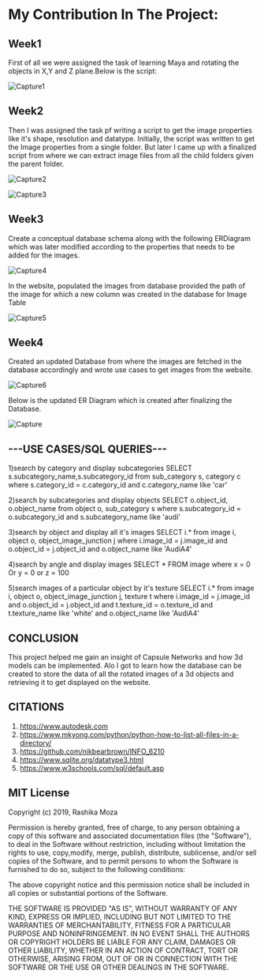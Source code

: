 

<h1>
My Contribution In The Project:</h1>

<h2>Week1</h2>

First of all we were assigned the task of learning Maya and rotating the objects in X,Y and Z plane.Below is the script:

![Capture1](https://user-images.githubusercontent.com/46699516/56782994-8f28c280-67b7-11e9-932a-ba486e551700.PNG)

<h2>Week2</h2>

Then I was assigned the task pf writing a script to get the image properties like it's shape, resolution and datatype.
Initially, the script was written to get the Image properties from a single folder. But later I came up with a finalized script from where we can extract image files from all the child folders given the parent folder.
 
![Capture2](https://user-images.githubusercontent.com/46699516/56783148-3148aa80-67b8-11e9-83ce-5a65340d7c55.PNG)
 
![Capture3](https://user-images.githubusercontent.com/46699516/56783177-59d0a480-67b8-11e9-83af-9bfcb8943c19.PNG)

<h2>Week3</h2>

Create a conceptual database schema along with the following ERDiagram which was later modified according to the properties that needs to be added for the images.

![Capture4](https://user-images.githubusercontent.com/46699516/56783198-75d44600-67b8-11e9-9029-bef264c26634.PNG)
 
In the website, populated the images from database provided the path of the image for which a new column was created in the database for Image Table
 
![Capture5](https://user-images.githubusercontent.com/46699516/56783214-8e446080-67b8-11e9-8e39-c1c1a8d8c52b.PNG)


<h2>Week4</h2>

Created an updated Database from where the images are fetched in the database accordingly and wrote use cases to get images from the website.

![Capture6](https://user-images.githubusercontent.com/46699516/56783232-b207a680-67b8-11e9-80d2-2102886e3914.PNG)

Below is the updated ER Diagram which is created after finalizing the Database.

![Capture](https://user-images.githubusercontent.com/46699516/56840249-889c5880-6854-11e9-8e2d-ae1a3c48cfba.PNG)




<h2>
---USE CASES/SQL QUERIES---
</h2> 

1)search by category and display subcategories
SELECT s.subcategory_name,s.subcategory_id from sub_category s, category c where s.category_id = c.category_id and c.category_name like 'car'

2)search by subcategories and display objects
SELECT o.object_id, o.object_name from object o, sub_category s where s.subcategory_id = o.subcategory_id and s.subcategory_name like 'audi'

3)search by object and display all it's images
SELECT i.* from image i, object o, object_image_junction j where i.image_id = j.image_id and o.object_id = j.object_id and o.object_name like 'AudiA4'

4)search by angle and display images
SELECT * FROM image where x = 0 Or y = 0 or z = 100

5)search images of a particular object by it's texture
SELECT i.* from image i, object o, object_image_junction j, texture t where i.image_id = j.image_id and o.object_id = j.object_id and t.texture_id = o.texture_id and t.texture_name like 'white' and o.object_name like 'AudiA4'


<h2>
CONCLUSION
</h2>
This project helped me gain an insight of Capsule Networks and how 3d models can be implemented. Alo I got to learn how the database can be created to store the data of all the rotated images of a 3d objects and retrieving it to get displayed on the website.

<h2>
CITATIONS
 </h2>

1) https://www.autodesk.com
2) https://www.mkyong.com/python/python-how-to-list-all-files-in-a-directory/
3)	https://github.com/nikbearbrown/INFO_6210
4)	https://www.sqlite.org/datatype3.html
5)	https://www.w3schools.com/sql/default.asp

<h2>
MIT License
 </h2>

Copyright (c) 2019, Rashika Moza

Permission is hereby granted, free of charge, to any person obtaining a copy of this software and associated documentation files (the "Software"), to deal in the Software without restriction, including without limitation the rights to use, copy,modify, merge, publish, distribute, sublicense, and/or sell copies of the Software, and to permit persons to whom the Software is furnished to do so, subject to the following conditions:

The above copyright notice and this permission notice shall be included in all copies or substantial portions of the Software.

THE SOFTWARE IS PROVIDED "AS IS", WITHOUT WARRANTY OF ANY KIND, EXPRESS OR IMPLIED, INCLUDING BUT NOT LIMITED TO THE WARRANTIES OF MERCHANTABILITY, FITNESS FOR A PARTICULAR PURPOSE AND NONINFRINGEMENT. IN NO EVENT SHALL THE AUTHORS OR COPYRIGHT HOLDERS BE LIABLE FOR ANY CLAIM, DAMAGES OR OTHER LIABILITY, WHETHER IN AN ACTION OF CONTRACT, TORT OR OTHERWISE, ARISING FROM, OUT OF OR IN CONNECTION WITH THE SOFTWARE OR THE USE OR OTHER DEALINGS IN THE SOFTWARE.


